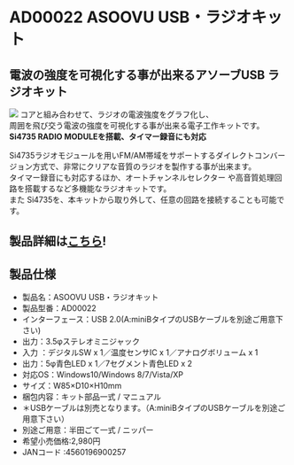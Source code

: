 # AD00022 ASOOVU USB・ラジオキット

## 電波の強度を可視化する事が出来るアソーブUSB ラジオキット  

![](https://bit-trade-one.co.jp/wp/wp-content/uploads/2014/03/ac00013e250d751a901cd29166e30204.png)
コアと組み合わせて、ラジオの電波強度をグラフ化し、  
周囲を飛び交う電波の強度を可視化する事が出来る電子工作キットです。  
**Si4735 RADIO MODULEを搭載、タイマー録音にも対応** 

Si4735ラジオモジュールを用いFM/AM帯域をサポートするダイレクトコンバージョン方式で、非常にクリアな音質のラジオを製作する事が出来ます。  
タイマー録音にも対応するほか、オートチャンネルセレクター や高音質処理回路を搭載するなど多機能なラジオキットです。  
また Si4735を、本キットから取り外して、任意の回路を接続することも可能です。  

## 製品詳細は[こちら](https://bit-trade-one.co.jp/product/asoovu/ad00022/)!

## 製品仕様

 -   製品名：ASOOVU USB・ラジオキット
 -   製品型番：AD00022
 -   インターフェース：USB 2.0(A:miniBタイプのUSBケーブルを別途ご用意下さい)
 -   出力：3.5φステレオミニジャック
 -   入力 ：デジタルSW x 1／温度センサIC x 1／アナログボリューム x 1
 -   出力：5φ青色LED x 1／7セグメント青色LED x 2
 -   対応OS：Windows10/Windows 8/7/Vista/XP
 -   サイズ：W85×D10×H10mm
 -   梱包内容：キット部品一式 / マニュアル
 -   ＊USBケーブルは別売となります。（A:miniBタイプのUSBケーブルを別途ご用意下さい）
 -   別途ご用意：半田ごて一式 / ニッパー
 -   希望小売価格:2,980円
 -   JANコード :4560196900257